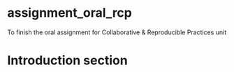 # assignment_oral_rcp
To finish the oral assignment for Collaborative &amp; Reproducible Practices unit

# Introduction section
